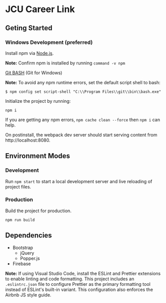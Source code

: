 # JCU Career Link

## Geting Started

### Windows Development (preferred)

Install npm via [Node.js](https://nodejs.org).

**Note:** Confirm npm is installed by running `command -v npm`

[Git BASH](https://gitforwindows.org) (Git for Windows)

**Note:** To avoid any npm runtime errors, set the default script shell to bash:

```$ npm config set script-shell "C:\\Program Files\\git\\bin\\bash.exe"```

Initialize the project by running:

```npm i```

If you are getting any npm errors, `npm cache clean --force` then `npm i` can help.

On postinstall, the webpack dev server should start serving content from http://localhost:8080.

## Environment Modes

### Development

Run `npm start` to start a local development server and live reloading of project files.

### Production

Build the project for production.

`npm run build`

## Dependencies

* Bootstrap
  * jQuery
  * Popper.js
* Firebase

**Note:** If using Visual Studio Code, install the ESLint and Prettier extensions to enable linting and code formatting. This project includes an `.eslintrc.json` file to configure Prettier as the primary formatting tool instead of ESLint's built-in variant. This configuration also enforces the Airbnb JS style guide.
